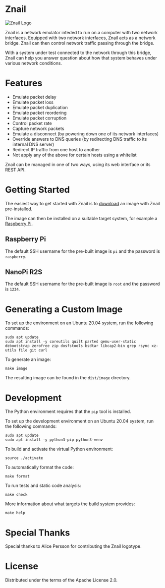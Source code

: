 # Znail

![Znail Logo](/artwork/znail_x10.png)

Znail is a network emulator inteded to run on a computer with two network interfaces.
Equipped with two network interfaces, Znail acts as a network bridge.
Znail can then control network traffic passing through the bridge.

With a system under test connected to the network through this bridge,
Znail can help you answer question about how that system behaves under various network conditions.

# Features

* Emulate packet delay
* Emulate packet loss
* Emulate packet duplication
* Emulate packet reordering
* Emulate packet corruption
* Control packet rate
* Capture network packets
* Emulate a disconnect (by powering down one of its network interfaces)
* Override answers to DNS queries (by redirecting DNS traffic to its internal DNS server)
* Redirect IP traffic from one host to another
* Not apply any of the above for certain hosts using a whitelist

Znail can be managed in one of two ways, using its web interface or its REST API.

# Getting Started

The easiest way to get started with Znail is to [download](https://github.com/znailnetem/znail/releases/latest) an image with Znail pre-installed.

The image can then be installed on a suitable target system, for example a [Raspberry Pi](https://www.raspberrypi.org/documentation/installation/installing-images/README.md).

## Raspberry Pi

The default SSH username for the pre-built image is `pi` and the password is `raspberry`.

## NanoPi R2S

The default SSH username for the pre-built image is `root` and the password is `1234`.

# Generating a Custom Image

To set up the environment on an Ubuntu 20.04 system, run the following commands:

    sudo apt update
    sudo apt install -y coreutils quilt parted qemu-user-static debootstrap zerofree zip dosfstools bsdtar libcap2-bin grep rsync xz-utils file git curl

To generate an image:

    make image

The resulting image can be found in the `dist/image` directory.

# Development

The Python environment requires that the `pip` tool is installed.

To set up the development environment on an Ubuntu 20.04 system, run the following commands:

    sudo apt update
    sudo apt install -y python3-pip python3-venv

To build and activate the virtual Python environment:

    source ./activate

To automatically format the code:

    make format

To run tests and static code analysis:

    make check

More information about what targets the build system provides:

    make help

# Special Thanks

Special thanks to Alice Persson for contributing the Znail logotype.

# License

Distributed under the terms of the Apache License 2.0.
